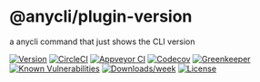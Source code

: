 @anycli/plugin-version
======================

a anycli command that just shows the CLI version

[![Version](https://img.shields.io/npm/v/@anycli/plugin-version.svg)](https://npmjs.org/package/@anycli/plugin-version)
[![CircleCI](https://circleci.com/gh/anycli/plugin-version/tree/master.svg?style=svg)](https://circleci.com/gh/anycli/plugin-version/tree/master)
[![Appveyor CI](https://ci.appveyor.com/api/projects/status/github/anycli/plugin-version?branch=master&svg=true)](https://ci.appveyor.com/project/heroku/plugin-version/branch/master)
[![Codecov](https://codecov.io/gh/anycli/plugin-version/branch/master/graph/badge.svg)](https://codecov.io/gh/anycli/plugin-version)
[![Greenkeeper](https://badges.greenkeeper.io/anycli/plugin-version.svg)](https://greenkeeper.io/)
[![Known Vulnerabilities](https://snyk.io/test/npm/@anycli/plugin-version/badge.svg)](https://snyk.io/test/npm/@anycli/plugin-version)
[![Downloads/week](https://img.shields.io/npm/dw/@anycli/plugin-version.svg)](https://npmjs.org/package/@anycli/plugin-version)
[![License](https://img.shields.io/npm/l/@anycli/plugin-version.svg)](https://github.com/anycli/plugin-version/blob/master/package.json)
